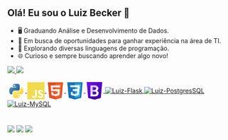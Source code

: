 ## Olá! Eu sou o Luiz Becker 👋

- 🖥️ Graduando Análise e Desenvolvimento de Dados.
- 🚀 Em busca de oportunidades para ganhar experiência na área de TI.
- 🔭 Explorando diversas linguagens de programação.
- 🌐 Curioso e sempre buscando aprender algo novo!

<div>
  <a href="https://beacons.ai/LuizBecker01">
  <img heigth="180em" src="https://github-readme-stats.vercel.app/api?username=LuizBecker01&show_icons=true&theme=radical"/>
  <img heigth="180em" src="https://github-readme-stats.vercel.app/api/top-langs/?username=LuizBecker01&layout=compact&langs_count=16&theme=radical"/>
</div>

<div style="display: inline_block"><br>
  <img align="center" alt="Luiz-Python" height="40" width="40" src="https://raw.githubusercontent.com/devicons/devicon/master/icons/python/python-original.svg">
  <img align="center" alt="Luiz-Js" height="40" width="40" src="https://raw.githubusercontent.com/devicons/devicon/master/icons/javascript/javascript-plain.svg">
  <img align="center" alt="Luiz-HTML" height="40" width="40" src="https://raw.githubusercontent.com/devicons/devicon/master/icons/html5/html5-original.svg">
  <img align="center" alt="Luiz-CSS" height="40" width="40" src="https://raw.githubusercontent.com/devicons/devicon/master/icons/css3/css3-original.svg">
  <img align="center" alt="Luiz-Bootstrap" height="40" width="40" src="https://raw.githubusercontent.com/themedotid/bootstrap-icon/HEAD/docs/bootstrap-icon-css.png">
  <img align="center" alt="Luiz-Flask" height="40" width="40" src="https://w7.pngwing.com/pngs/164/57/png-transparent-flask-logos-brands-icon.png">
  <img align="center" alt="Luiz-PostgresSQL" height="40" width="40" src="https://cdn.iconscout.com/icon/free/png-256/free-postgresql-8-1175119.png?f=webp">
  <img align="center" alt="Luiz-MySQL" height="40" width="40" src="https://cdn-icons-png.flaticon.com/512/5968/5968313.png">
</div>

#

<div> 
  <a href="https://www.youtube.com/@luizbecker20"><img src="https://img.shields.io/badge/YouTube-FF0000?style=for-the-badge&logo=youtube&logoColor=white" target="_blank"></a>
  <a href="https://www.instagram.com/becker8_/"><img src="https://img.shields.io/badge/-Instagram-%23E4405F?style=for-the-badge&logo=instagram&logoColor=white" target="_blank"></a>
  <a href="https://www.linkedin.com/in/LuizBecker08"><img src="https://img.shields.io/badge/-LinkedIn-%230077B5?style=for-the-badge&logo=linkedin&logoColor=white" target="_blank"></a>
</div>
